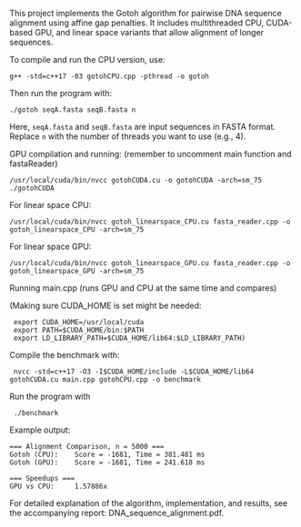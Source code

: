 This project implements the Gotoh algorithm for pairwise DNA sequence alignment using affine gap penalties. It includes multithreaded CPU, CUDA-based GPU, and linear space variants that allow alignment of longer sequences.

To compile and run the CPU version, use:

    g++ -std=c++17 -03 gotohCPU.cpp -pthread -o gotoh

Then run the program with:

    ./gotoh seqA.fasta seqB.fasta n

Here, `seqA.fasta` and `seqB.fasta` are input sequences in FASTA format. Replace `n` with the number of threads you want to use (e.g., 4).


GPU compilation and running: (remember to uncomment main function and fastaReader)

    /usr/local/cuda/bin/nvcc gotohCUDA.cu -o gotohCUDA -arch=sm_75
    ./gotohCUDA 

For linear space CPU:

    /usr/local/cuda/bin/nvcc gotoh_linearspace_CPU.cu fasta_reader.cpp -o gotoh_linearspace_CPU -arch=sm_75


For linear space GPU:

    /usr/local/cuda/bin/nvcc gotoh_linearspace_GPU.cu fasta_reader.cpp -o gotoh_linearspace_GPU -arch=sm_75



Running main.cpp (runs GPU and CPU at the same time and compares)


(Making sure CUDA_HOME is set might be needed: 

     export CUDA_HOME=/usr/local/cuda
     export PATH=$CUDA_HOME/bin:$PATH
     export LD_LIBRARY_PATH=$CUDA_HOME/lib64:$LD_LIBRARY_PATH)

Compile the benchmark with:

     nvcc -std=c++17 -O3 -I$CUDA_HOME/include -L$CUDA_HOME/lib64 gotohCUDA.cu main.cpp gotohCPU.cpp -o benchmark
     
Run the program with

     ./benchmark


Example output:

    === Alignment Comparison, n = 5000 ===
    Gotoh (CPU):    Score = -1681, Time = 381.481 ms
    Gotoh (GPU):    Score = -1681, Time = 241.618 ms
    
    === Speedups ===
    GPU vs CPU:     1.57886x


For detailed explanation of the algorithm, implementation, and results, see the accompanying report: DNA_sequence_alignment.pdf.
